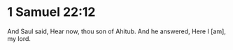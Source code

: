 # 1 Samuel 22:12

And Saul said, Hear now, thou son of Ahitub. And he answered, Here I [am], my lord.